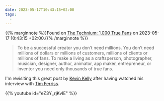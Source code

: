 ```yaml
---
date: 2023-05-17T10:43:15+02:00
tags:
  -
---
```

{{% marginnote %}}Found on [The Technium: 1,000 True Fans](https://kk.org/thetechnium/1000-true-fans/) on 2023-05-17 10:43:15 +02:00.{{% /marginnote %}}

> To be a successful creator you don’t need millions. You don’t need millions of dollars or millions of customers, millions of clients or millions of fans. To make a living as a craftsperson, photographer, musician, designer, author, animator, app maker, entrepreneur, or inventor you need only thousands of true fans.

I'm revisiting this great post by [Kevin Kelly](https://kk.org/) after having watched his interview with [Tim Ferriss](https://tim.blog/).

{{% youtube id="eZ3Y_rjKvIE" %}}